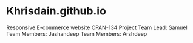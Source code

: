 # Khrisdain.github.io
Responsive E-commerce website
CPAN-134 Project
Team Lead: Samuel
Team Members: Jashandeep
Team Members: Arshdeep
